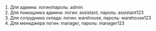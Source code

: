 1. Для админа: логин/пароль: admin
2. Для помощника админа: логин: assistant, пароль: assistant123
3. Для сотрудника склада: логин: warehouse, пароль: warehouse123
4. Для менеджера логин: manager, пароль: manager123
